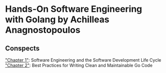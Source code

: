# Hands-On Software Engineering with Golang by Achilleas Anagnostopoulos

## Conspects

["Chapter 1"](./Chapter1.md): Software Engineering and the Software Development Life Cycle
["Chapter 2"](./Chapter2.md): Best Practices for Writing Clean and Maintainable Go Code
